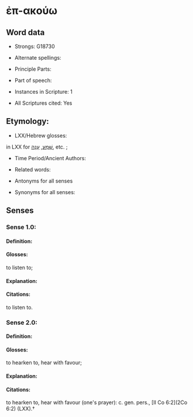 # ἐπ-ακούω 

<!-- Status: S2=NeedsEdits -->
<!-- Lexica used for edits:   -->

## Word data

* Strongs: G18730

* Alternate spellings:



* Principle Parts: 


* Part of speech: 


* Instances in Scripture: 1

* All Scriptures cited: Yes

## Etymology: 


* LXX/Hebrew glosses: 

in LXX for [שָׁמַע](//en-uhl/H8085), [עָנָה](//en-uhl/H6030), etc. ;

* Time Period/Ancient Authors: 


* Related words: 

* Antonyms for all senses

* Synonyms for all senses: 


## Senses 


### Sense  1.0: 

#### Definition: 

#### Glosses: 

to listen to; 

#### Explanation: 


#### Citations: 

to listen to. 

### Sense  2.0: 

#### Definition: 

#### Glosses: 

to hearken to, hear with favour; 

#### Explanation: 


#### Citations: 

to hearken to, hear with favour (one's prayer): c. gen. pers., [II Co 6:2](2Co 6:2) (LXX).†
